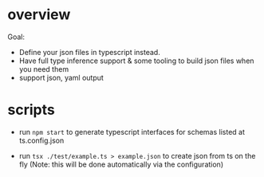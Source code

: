 # overview

Goal:

- Define your json files in typescript instead.
- Have full type inference support & some tooling to build json files when you need them
- support json, yaml output

# scripts

- run `npm start` to generate typescript interfaces for schemas listed at ts.config.json

- run `tsx ./test/example.ts > example.json` to create json from ts on the fly (Note: this will be done automatically via the configuration)
